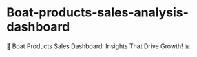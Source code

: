 # Boat-products-sales-analysis-dashboard
🚤 Boat Products Sales Dashboard: Insights That Drive Growth! 📊
